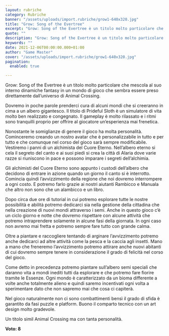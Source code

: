 ```yaml
---
layout: rubriche
category: Rubriche
banner: "/assets/uploads/import.rubriche/grow1-640x320.jpg"
title: "Grow: Song of the Evertree"
excerpt: "Grow: Song of the Evertree è un titolo molto particolare che mescola al suo interno dinamiche fantasy in un mondo di gioco che sembra essere preso direttamente dall’universo di Animal Crossing. Dovremo in poche parole prenderci cura di alcuni mondi che si creeranno in cima a un albero gigantesco. Il titolo di Prideful Sloth è [&hellip"
quote: ""
description: "Grow: Song of the Evertree è un titolo molto particolare che mescola al suo interno dinamiche fantasy in un mondo di gioco che sembra essere preso direttamente dall’universo di Animal Crossing. Dovremo in poche parole prenderci cura di alcuni mondi che si creeranno in cima a un albero gigantesco. Il titolo di Prideful Sloth è [&hellip"
keywords: ""
date: 2021-12-06T00:00:00.000+01:00
author: "Game Master"
cover: "/assets/uploads/import.rubriche/grow1-640x320.jpg"
pagination:
  enabled: true

---
```


Grow: Song of the Evertree è un titolo molto particolare che mescola al suo interno dinamiche fantasy in un mondo di gioco che sembra essere preso direttamente dall’universo di Animal Crossing.

Dovremo in poche parole prenderci cura di alcuni mondi che si creeranno in cima a un albero gigantesco. Il titolo di Prideful Sloth è un simulatore di vita molto ben realizzato e congegnato. Il gameplay è molto rilassato e i ritmi sono tranquilli proprio per offrire al giocatore un’esperienza mai frenetica.

Nonostante le somiglianze di genere il gioco ha molta personalità. Cominceremo creando un nostro avatar che è personalizzabile in tutto e per tutto e che comunque nel corso del gioco sarà sempre modificabile. Vestiremo i panni di un alchimista del Cuore Eterno. Nell’albero eterno si cela il segreto del canto e ai suoi piedi si crea la città di Alaria dove varie razze si riuniscono in pace e possono imparare i segreti dell’alchimia.

Gli alchimisti del Cuore Eterno sono appunto i custodi dell’albero che decidono di entrare in azione quando un giorno il canto si è interrotto. Comincia quindi l’avvizzimento della regione che noi dovremo interrompere a ogni costo. E potremo farlo grazie ai nostri aiutanti Rambicco e Manuala che altro non sono che un alambicco e un libro.

Dopo circa due ore di tutorial in cui potremo esplorare tutte le nostre possibilità e abilità potremo dedicarci sia nella gestione della cittadina che nella creazione di nuovi mondi attraverso i semi. Anche in questo gioco c’è un ciclo giorno e notte che dovremo rispettare con alcune attività che potremo intraprendere solamente in alcune fasi della giornata. In ogni caso non avremo mai fretta e potremo sempre fare tutto con grande calma.

Oltre a piantare e raccogliere tentando di arginare l’avvizzimento potremo anche dedicarci ad altre attività come la pesca e la caccia agli insetti. Mano a mano che freneremo l’avvizzimento potremo attirare anche nuovi abitanti di cui dovremo sempre tenere in considerazione il grado di felicità nel corso del gioco.

Come detto in precedenza potremo piantare sull’albero semi speciali che daranno vita a mondi inediti tutti da esplorare e che potremo fare fiorire tramite le Essenze. Ogni mondo è caratterizzato da un bioma differente a volte anche totalmente alieno e quindi saremo incentivati ogni volta a sperimentare dato che non sapremo mai che cosa ci capiterà.

Nel gioco naturalmente non ci sono combattimenti bensì il grado di sfida è garantito da fasi puzzle e platform. Buono il comparto tecnico con un art design molto gradevole.

Un titolo simil Animal Crossing ma con tanta personalità.

**Voto: 8**